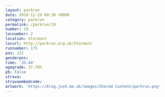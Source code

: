```yaml
---
layout: parkrun
date: 2018-12-29 09:30 +0000
category: parkrun
permalink: /parkrun/19
number: 19
locnumber: 2
location: Stormont
locurl: http://parkrun.org.uk/Stormont
runnumber: 175
pos: 222
genderpos: 
time: '35:44'
agegrade: 37.78%
pb: False
strava: 
stravaembedcode:
artwork: 'https://blog.josh.me.uk/images/Shared Content/parkrun.png'
---
```

